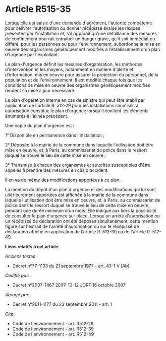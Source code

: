 # Article R515-35

Lorsqu'elle est saisie d'une demande d'agrément, l'autorité compétente pour délivrer l'autorisation ou donner récépissé
évalue les risques présentés par l'installation et, s'il apparaît qu'une défaillance des mesures de confinement pourrait
entraîner un danger grave, qu'il soit immédiat ou différé, pour les personnes ou pour l'environnement, subordonne la mise en
oeuvre des organismes génétiquement modifiés à l'établissement d'un plan d'urgence par l'exploitant.

Le plan d'urgence définit les mesures d'organisation, les méthodes d'intervention et les moyens, notamment en matière
d'alerte et d'information, mis en oeuvre pour assurer la protection du personnel, de la population et de l'environnement. Il
est modifié chaque fois que les conditions de mise en oeuvre des organismes génétiquement modifiés rendent sa mise à jour
nécessaire.

Le plan d'opération interne en cas de sinistre qui peut être établi par application de l'article R. 512-29 pour les
installations soumises à autorisation constitue le plan d'urgence lorsqu'il contient les éléments énumérés à l'alinéa
précédent.

Une copie du plan d'urgence est :

1° Disponible en permanence dans l'installation ;

2° Déposée à la mairie de la commune dans laquelle l'utilisation doit être mise en oeuvre, et, à Paris, au commissariat de
police dans le ressort duquel se trouve le lieu de cette mise en oeuvre ;

3° Transmise à chacun des organismes et autorités susceptibles d'être appelés à prendre des mesures en cas d'accident.

Il en va de même des modifications apportées à ce plan.

La mention du dépôt d'un plan d'urgence et des modifications qui lui sont ultérieurement apportées est affichée à la mairie
de la commune dans laquelle l'utilisation doit être mise en oeuvre, et, à Paris, au commissariat de police dans le ressort
duquel se trouve le lieu de cette mise en oeuvre, pendant une durée minimum d'un mois. Elle indique aux tiers la possibilité
de consulter le plan d'urgence sur place. Lorsqu'un arrêté d'autorisation ou un récépissé de déclaration ont été déposés
simultanément, cette mention figure sur l'extrait de l'arrêté d'autorisation ou sur le récépissé de déclaration affiché en
application de l'article R. 512-39 ou de l'article R. 512-49.

**Liens relatifs à cet article**

_Anciens textes_:

  - Décret n°77-1133 du 21 septembre 1977 - art. 43-1 V (Ab)

_Codifié par_:

  - Décret n°2007-1467 2007-10-12 JORF 16 octobre 2007

_Abrogé par_:

  - Décret n°2011-1177 du 23 septembre 2011 - art. 1

_Cite_:

  - Code de l'environnement - art. R512-29
  - Code de l'environnement - art. R512-39
  - Code de l'environnement - art. R512-49
